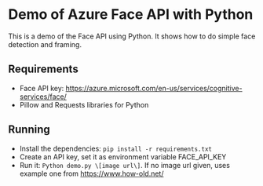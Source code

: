 # Demo of Azure Face API with Python

This is a demo of the Face API using Python. It shows how to do simple face detection and framing.

## Requirements

* Face API key: https://azure.microsoft.com/en-us/services/cognitive-services/face/
* Pillow and Requests libraries for Python

## Running

* Install the dependencies: `pip install -r requirements.txt`
* Create an API key, set it as environment variable FACE_API_KEY
* Run it: `Python demo.py \[image url\]`. If no image url given, uses example one from https://www.how-old.net/
